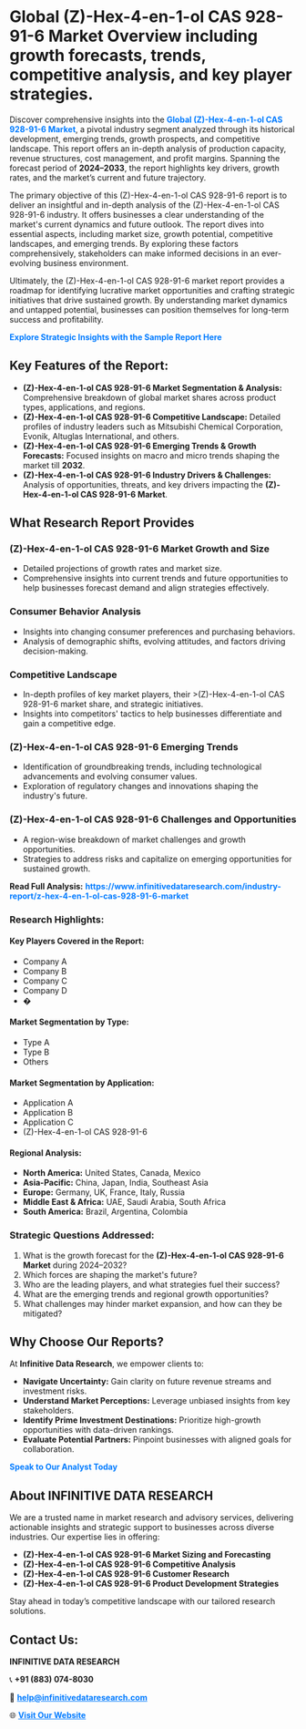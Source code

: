 <h1>Global (Z)-Hex-4-en-1-ol CAS 928-91-6 Market Overview including growth forecasts, trends, competitive analysis, and key player strategies.</h1>
<p>
Discover comprehensive insights into the 
<a href="https://www.infinitivedataresearch.com/industry-report/z-hex-4-en-1-ol-cas-928-91-6-market" rel="dofollow" style="color: #007BFF; text-decoration: none;"><strong>Global (Z)-Hex-4-en-1-ol CAS 928-91-6 Market</strong></a>, a pivotal industry segment analyzed through its historical development, emerging trends, growth prospects, and competitive landscape. This report offers an in-depth analysis of production capacity, revenue structures, cost management, and profit margins. Spanning the forecast period of <strong>2024–2033</strong>, the report highlights key drivers, growth rates, and the market’s current and future trajectory.
</p>
<p>
The primary objective of this (Z)-Hex-4-en-1-ol CAS 928-91-6 report is to deliver an insightful and in-depth analysis of the (Z)-Hex-4-en-1-ol CAS 928-91-6 industry. It offers businesses a clear understanding of the market's current dynamics and future outlook. The report dives into essential aspects, including market size, growth potential, competitive landscapes, and emerging trends. By exploring these factors comprehensively, stakeholders can make informed decisions in an ever-evolving business environment.
</p>
<p>
Ultimately, the (Z)-Hex-4-en-1-ol CAS 928-91-6 market report provides a roadmap for identifying lucrative market opportunities and crafting strategic initiatives that drive sustained growth. By understanding market dynamics and untapped potential, businesses can position themselves for long-term success and profitability.
</p>
<p>
<a href="https://www.infinitivedataresearch.com/request-sample/reportId=112722" style="color: #007BFF; text-decoration: none;"><strong>Explore Strategic Insights with the Sample Report Here</strong></a>
</p>

<h2>Key Features of the Report:</h2>
<ul>
<li><strong>(Z)-Hex-4-en-1-ol CAS 928-91-6 Market Segmentation & Analysis:</strong> Comprehensive breakdown of global market shares across product types, applications, and regions.</li>
<li><strong>(Z)-Hex-4-en-1-ol CAS 928-91-6 Competitive Landscape:</strong> Detailed profiles of industry leaders such as Mitsubishi Chemical Corporation, Evonik, Altuglas International, and others.</li>
<li><strong>(Z)-Hex-4-en-1-ol CAS 928-91-6 Emerging Trends & Growth Forecasts:</strong> Focused insights on macro and micro trends shaping the market till <strong>2032</strong>.</li>
<li><strong>(Z)-Hex-4-en-1-ol CAS 928-91-6 Industry Drivers & Challenges:</strong> Analysis of opportunities, threats, and key drivers impacting the <strong>(Z)-Hex-4-en-1-ol CAS 928-91-6 Market</strong>.</li>
</ul>

<h2>What Research Report Provides</h2>
<h3>(Z)-Hex-4-en-1-ol CAS 928-91-6 Market Growth and Size</h3>
<ul>
<li>Detailed projections of growth rates and market size.</li>
<li>Comprehensive insights into current trends and future opportunities to help businesses forecast demand and align strategies effectively.</li>
</ul>

<h3>Consumer Behavior Analysis</h3>
<ul>
<li>Insights into changing consumer preferences and purchasing behaviors.</li>
<li>Analysis of demographic shifts, evolving attitudes, and factors driving decision-making.</li>
</ul>

<h3>Competitive Landscape</h3>
<ul>
<li>In-depth profiles of key market players, their >(Z)-Hex-4-en-1-ol CAS 928-91-6 market share, and strategic initiatives.</li>
<li>Insights into competitors' tactics to help businesses differentiate and gain a competitive edge.</li>
</ul>

<h3>(Z)-Hex-4-en-1-ol CAS 928-91-6 Emerging Trends</h3>
<ul>
<li>Identification of groundbreaking trends, including technological advancements and evolving consumer values.</li>
<li>Exploration of regulatory changes and innovations shaping the industry's future.</li>
</ul>

<h3>(Z)-Hex-4-en-1-ol CAS 928-91-6 Challenges and Opportunities</h3>
<ul>
<li>A region-wise breakdown of market challenges and growth opportunities.</li>
<li>Strategies to address risks and capitalize on emerging opportunities for sustained growth.</li>
</ul>
<p><strong>Read Full Analysis:</strong> <a href="https://www.infinitivedataresearch.com/industry-report/z-hex-4-en-1-ol-cas-928-91-6-market" rel="dofollow" style="color: #007BFF; text-decoration: none;"><strong>https://www.infinitivedataresearch.com/industry-report/z-hex-4-en-1-ol-cas-928-91-6-market</strong></a></p>
<h3>Research Highlights:</h3>
<h4>Key Players Covered in the Report:</h4>
<ul><li>Company A</li><li>Company B</li><li>Company C</li><li>Company D</li><li>�</li></ul>
<h4>Market Segmentation by Type:</h4>
<ul><li>Type A</li><li>Type B</li><li>Others</li></ul>
<h4>Market Segmentation by Application:</h4>
<ul><li>Application A</li><li>Application B</li><li>Application C</li><li>(Z)-Hex-4-en-1-ol CAS 928-91-6</li></ul>

<h4>Regional Analysis:</h4>
<ul>
<li><strong>North America:</strong> United States, Canada, Mexico</li>
<li><strong>Asia-Pacific:</strong> China, Japan, India, Southeast Asia</li>
<li><strong>Europe:</strong> Germany, UK, France, Italy, Russia</li>
<li><strong>Middle East & Africa:</strong> UAE, Saudi Arabia, South Africa</li>
<li><strong>South America:</strong> Brazil, Argentina, Colombia</li>
</ul>

<h3>Strategic Questions Addressed:</h3>
<ol>
<li>What is the growth forecast for the <strong>(Z)-Hex-4-en-1-ol CAS 928-91-6 Market</strong> during 2024–2032?</li>
<li>Which forces are shaping the market's future?</li>
<li>Who are the leading players, and what strategies fuel their success?</li>
<li>What are the emerging trends and regional growth opportunities?</li>
<li>What challenges may hinder market expansion, and how can they be mitigated?</li>
</ol>

<h2>Why Choose Our Reports?</h2>
<p>At <strong>Infinitive Data Research</strong>, we empower clients to:</p>
<ul>
<li><strong>Navigate Uncertainty:</strong> Gain clarity on future revenue streams and investment risks.</li>
<li><strong>Understand Market Perceptions:</strong> Leverage unbiased insights from key stakeholders.</li>
<li><strong>Identify Prime Investment Destinations:</strong> Prioritize high-growth opportunities with data-driven rankings.</li>
<li><strong>Evaluate Potential Partners:</strong> Pinpoint businesses with aligned goals for collaboration.</li>
</ul>
<p><a href="https://www.infinitivedataresearch.com/industry-report/z-hex-4-en-1-ol-cas-928-91-6-market" rel="dofollow" style="color: #007BFF; text-decoration: none;"><strong>Speak to Our Analyst Today</strong></a></p>

<h2>About INFINITIVE DATA RESEARCH</h2>
<p>We are a trusted name in market research and advisory services, delivering actionable insights and strategic support to businesses across diverse industries. Our expertise lies in offering:</p>
<ul>
<li><strong>(Z)-Hex-4-en-1-ol CAS 928-91-6 Market Sizing and Forecasting</strong></li>
<li><strong>(Z)-Hex-4-en-1-ol CAS 928-91-6 Competitive Analysis</strong></li>
<li><strong>(Z)-Hex-4-en-1-ol CAS 928-91-6 Customer Research</strong></li>
<li><strong>(Z)-Hex-4-en-1-ol CAS 928-91-6 Product Development Strategies</strong></li>
</ul>
<p>Stay ahead in today’s competitive landscape with our tailored research solutions.</p>

<h2>Contact Us:</h2>
<p><strong>INFINITIVE DATA RESEARCH</strong></p>
<p>📞 <strong>+91 (883) 074-8030</strong></p>
<p>📧 <strong><a href="mailto:help@infinitivedataresearch.com" style="color: #007BFF;">help@infinitivedataresearch.com</a></strong></p>
<p>🌐 <strong><a href="https://www.infinitivedataresearch.com" rel="dofollow" style="color: #007BFF;">Visit Our Website</a></strong></p>